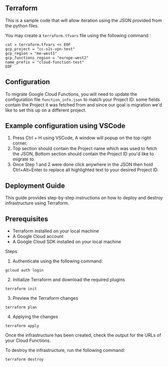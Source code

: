 ## Terraform 
This is a sample code that will allow iteration using the JSON provided from the python files.

You may create a `terraform.tfvars` file using the following command :
```
cat > terraform.tfvars << EOF
gcp_project = "cc-s2s-vpn-test"
gcp_region = "me-west1"
gcp_functions_region = "europe-west2"
name_prefix = "cloud-function-test"
EOF
```

## Configuration
To migrate Google Cloud Functions, you will need to update the configuration file `function_info.json` to match your Project ID. some fields contain the Project it was fetched from and since our goal is migration we'd like to set this up on a different project.

## Example configuration using VSCode
1. Press Ctrl + H using VSCode, A window will popup on the top right corner.
2. Top section should contain the Project name which was used to fetch the JSON, Bottom section should contain the Project ID you'd like to migrate to.
3. Once Step 1 and 2 were done click anywhere in the JSON then hold Ctrl+Alt+Enter to replace all highlighted text to your desired Project ID.

## Deployment Guide
This guide provides step-by-step instructions on how to deploy and destroy infrastructure using Terraform.

## Prerequisites
- Terraform installed on your local machine
- A Google Cloud account
- A Google Cloud SDK installed on your local machine

Steps

1. Authenticate using the following command:
```
gcloud auth login
```

2. Initialize Terraform and download the required plugins
```
terraform init
```
3. Preview the Terraform changes
```
terraform plan
```
4. Applying the changes 
```
terraform apply
```
Once the infrastructure has been created, check the output for the URLs of your Cloud Functions.

To destroy the infrastructure, run the following command:
```
terraform destroy
```
